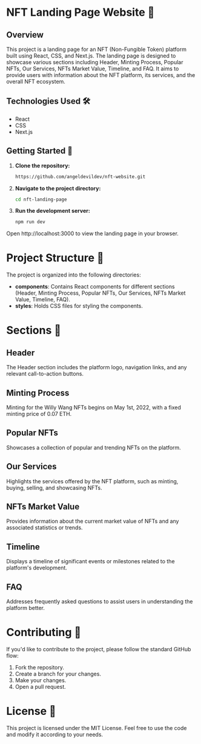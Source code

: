 # NFT Landing Page Website 🚀

## Overview

This project is a landing page for an NFT (Non-Fungible Token) platform built using React, CSS, and Next.js. The landing page is designed to showcase various sections including Header, Minting Process, Popular NFTs, Our Services, NFTs Market Value, Timeline, and FAQ. It aims to provide users with information about the NFT platform, its services, and the overall NFT ecosystem.

## Technologies Used 🛠️

- React
- CSS
- Next.js

## Getting Started 🚀

1. **Clone the repository:**

   ```bash
   https://github.com/angeldevildev/nft-website.git
2. **Navigate to the project directory:**

   ```bash
   cd nft-landing-page
3. **Run the development server:**

    ```bash
    npm run dev
    
Open http://localhost:3000 to view the landing page in your browser.

# Project Structure 📁

The project is organized into the following directories:

- **components**: Contains React components for different sections (Header, Minting Process, Popular NFTs, Our Services, NFTs Market Value, Timeline, FAQ).
- **styles**: Holds CSS files for styling the components.

# Sections 📜

## Header

The Header section includes the platform logo, navigation links, and any relevant call-to-action buttons.

## Minting Process

Minting for the Willy Wang NFTs begins on May 1st, 2022, with a fixed minting price of 0.07 ETH.

## Popular NFTs

Showcases a collection of popular and trending NFTs on the platform.

## Our Services

Highlights the services offered by the NFT platform, such as minting, buying, selling, and showcasing NFTs.

## NFTs Market Value

Provides information about the current market value of NFTs and any associated statistics or trends.

## Timeline

Displays a timeline of significant events or milestones related to the platform's development.

## FAQ

Addresses frequently asked questions to assist users in understanding the platform better.

# Contributing 🤝

If you'd like to contribute to the project, please follow the standard GitHub flow:

1. Fork the repository.
2. Create a branch for your changes.
3. Make your changes.
4. Open a pull request.

# License 📄

This project is licensed under the MIT License. Feel free to use the code and modify it according to your needs.
